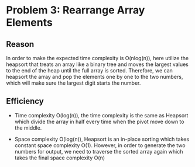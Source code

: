 # Problem 3: Rearrange Array Elements

## Reason
In order to make the expected time complexity is O(nlog(n)), here utilize the heapsort that treats an array like a binary tree and moves the largest values to the end of the heap until the full array is sorted. Therefore, we can heapsort the array and pop the elements one by one to the two numbers, which will make sure the largest digit starts the number.

## Efficiency

- Time complexity
  O(log(n)), the time complexity is the same as Heapsort which divide the array in half every time when the pivot move down to the middle.

- Space complexity
  O(log(n)), Heapsort is an in-place sorting which takes constant space complexity O(1). However, in order to generate the two numbers for output, we need to traverse the sorted array again which takes the final space complexity O(n)
